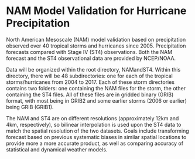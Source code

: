 # NAM Model Validation for Hurricane Precipitation

North American Mesoscale (NAM) model validation based on precipitation observed over 40 tropical storms and hurricanes since 2005. Precipitation forecasts compared with Stage IV (ST4) observations. Both the NAM forecast and the ST4 observational data are provided by NCEP/NOAA.

Data will be organized within the root directory, NAMandST4. Within this directory, there will be 48 subdirectories: one for each of the tropical storms/hurricanes from 2004 to 2017. Each of these storm directories contains two folders: one containing the NAM files for the storm, the other containing the ST4 files. All of these files are in gridded binary (GRIB) format, with most being in GRIB2 and some earlier storms (2006 or earlier) being GRIB (GRIB1).

The NAM and ST4 are on different resolutions (approximately 12km and 4km, respectively), so bilinear interpolation is used upon the ST4 data to match the spatial resolution of the two datasets.
 Goals include transforming forecast based on previous systematic biases in similar spatial locations to provide more a more accurate product, as well as comparing accuracy of statistical and dynamical weather models.

